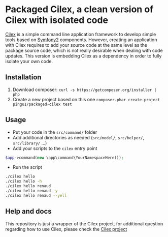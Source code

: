 Packaged Cilex, a clean version of Cilex with isolated code
===========================================================

[Cilex][1] is a simple command line application framework to develop simple tools based on [Symfony2][1] components. However, creating an application with Cilex requires to add your source code at the same level as the package source code, which is not really desirable when dealing with code updates. This version is embedding Cilex as a dependency in order to fully isolate your own code.

## Installation

1. Download composer: `curl -s https://getcomposer.org/installer | php`
2. Create a new project based on this one `composer.phar create-project pingu1/packaged-cilex test`

## Usage

- Put your code in the `src/command/` folder
- Add additional directories as needed (`src/model/`, `src/helper/`, `src/library/` ...)
- Add your scripts to the `cilex` entry point
```php
$app->command(new \app\command\YourNamespaceHere());
```
- Run the script
```sh
./cilex hello
./cilex hello -h
./cilex hello renaud
./cilex hello renaud -y
./cilex hello renaud --yell
```

## Help and docs
This repository is just a wrapper of the Cilex project, for additional question regarding how to use Cilex, please check the [Cilex project][1]

[1]: https://github.com/Cilex/Cilex
[2]: http://symfony.com
